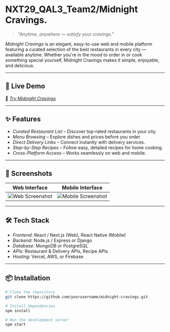 # NXT29_QAL3_Team2/Midnight Cravings.



> *"Anytime, anywhere — satisfy your cravings."*

*Midnight Cravings* is an elegant, easy-to-use web and mobile platform featuring a curated selection of the best restaurants in every city — available anytime. Whether you're in the mood to order in or cook something special yourself, Midnight Cravings makes it simple, enjoyable, and delicious.

---

## 🚀 Live Demo
🔗 *[Try Midnight Cravings](https://your-demo-link.com)*

---

## ✨ Features

- *Curated Restaurant List* – Discover top-rated restaurants in your city.
- *Menu Browsing* – Explore dishes and prices before you order.
- *Direct Delivery Links* – Connect instantly with delivery services.
- *Step-by-Step Recipes* – Follow easy, detailed recipes for home cooking.
- *Cross-Platform Access* – Works seamlessly on web and mobile.

---

## 📸 Screenshots

| Web Interface | Mobile Interface |
|---------------|------------------|
| ![Web Screenshot](link-to-web-image) | ![Mobile Screenshot](link-to-mobile-image) |

---

## 🛠 Tech Stack

- *Frontend:* React / Next.js (Web), React Native (Mobile)
- *Backend:* Node.js / Express or Django
- *Database:* MongoDB or PostgreSQL
- *APIs:* Restaurant & Delivery APIs, Recipe APIs
- *Hosting:* Vercel, AWS, or Firebase

---

## 📦 Installation

```bash
# Clone the repository
git clone https://github.com/yourusername/midnight-cravings.git

# Install dependencies
npm install

# Run the development server
npm start
